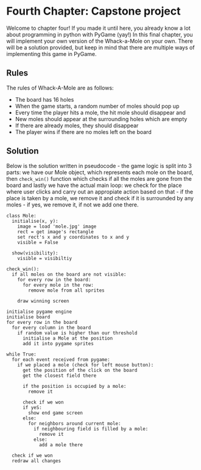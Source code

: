 # Fourth Chapter: Capstone project
Welcome to chapter four! If you made it until here, you already know
a lot about programming in python with PyGame (yay!)
In this final chapter, you will implement your own version of the
Whack-a-Mole on your own. There will be a solution provided, but keep
in mind that there are multiple ways of implementing this game in
PyGame.

## Rules
The rules of Whack-A-Mole are as follows:
* The board has 16 holes
* When the game starts, a random number of moles should pop up
* Every time the player hits a mole, the hit mole should disappear and
* New moles should appear at the surrounding holes which are empty
* If there are already moles, they should disappear
* The player wins if there are no moles left on the board

## Solution
Below is the solution written in pseudocode - the game logic is split into 3 parts: we have our Mole object, which represents each mole on the board, then `check_win()` function which checks if all the moles are gone from the board and lastly we have the actual main loop: we check for the place where user clicks and carry out an appropiate action based on that - if the place is taken by a mole, we remove it and check if it is surrounded by any moles - if yes, we remove it, if not we add one there.

```pseudo
class Mole:
  initialise(x, y):
    image = load 'mole.jpg' image
    rect = get image's rectangle
    set rect's x and y coordinates to x and y
    visible = False
    
  show(visibility):
    visible = visibiltiy

check_win():
  if all moles on the board are not visible:
    for every row in the board:
      for every mole in the row:
        remove mole from all sprites
    
    draw winning screen
    
initialise pygame engine
initialise board
for every row in the board
  for every column in the board
    if random value is higher than our threshold
      initialise a Mole at the position
      add it into pygame sprites
      
while True:
  for each event received from pygame:
    if we placed a mole (check for left mouse button):
      get the position of the click on the board
      get the closest field there
      
      if the position is occupied by a mole:
        remove it
        
      check if we won
      if yeS:
        show end game screen
      else:
        for neighbors around current mole:
          if neighbouring field is filled by a mole:
            remove it
          else:
            add a mole there
  
  check if we won
  redraw all changes
```

